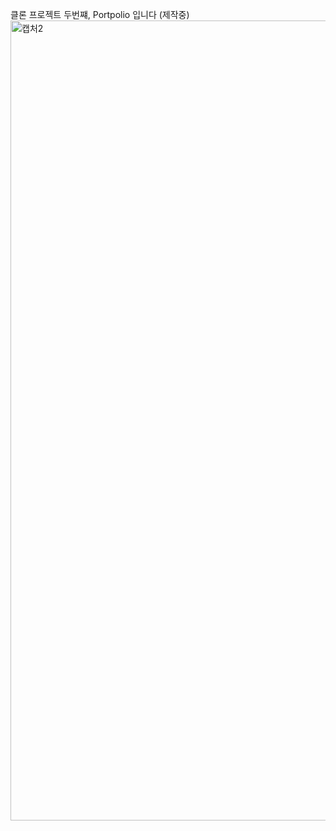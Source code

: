 클론 프로젝트 두번쨰, Portpolio 입니다 (제작중)
<img width="1280" alt="캡처2" src="https://github.com/Dev-Corgi/Clone_Portpolio/assets/20937198/83ac9b52-47ba-411c-bddd-3955e0e2c6af">
